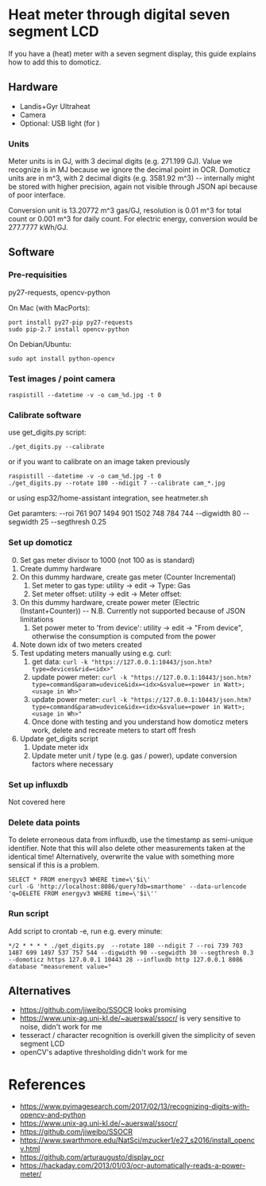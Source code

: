 # Heat meter through digital seven segment LCD

If you have a (heat) meter with a seven segment display, this guide explains how to add this to domoticz.

## Hardware

- Landis+Gyr Ultraheat
- Camera
- Optional: USB light (for )

### Units

Meter units is in GJ, with 3 decimal digits (e.g. 271.199 GJ). Value we recognize is in MJ because we ignore the decimal point in OCR. Domoticz units are in m^3, with 2 decimal digits (e.g. 3581.92 m^3) -- internally might be stored with higher precision, again not visible through JSON api because of poor interface.

Conversion unit is 13.20772 m^3 gas/GJ, resolution is 0.01 m^3 for total count or 0.001 m^3 for daily count. For electric energy, conversion would be 277.7777 kWh/GJ.

## Software

### Pre-requisities

py27-requests, opencv-python

On Mac (with MacPorts):

    port install py27-pip py27-requests
    sudo pip-2.7 install opencv-python

On Debian/Ubuntu:

    sudo apt install python-opencv

### Test images / point camera

    raspistill --datetime -v -o cam_%d.jpg -t 0

### Calibrate software

use get_digits.py script: 

    ./get_digits.py --calibrate

or if you want to calibrate on an image taken previously

    raspistill --datetime -v -o cam_%d.jpg -t 0
    ./get_digits.py --rotate 180 --ndigit 7 --calibrate cam_*.jpg

or using esp32/home-assistant integration, see heatmeter.sh

Get paramters:
    --roi 761 907 1494 901 1502 748 784 744
    --digwidth 80
    --segwidth 25
    --segthresh 0.25


### Set up domoticz

0. Set gas meter divisor to 1000 (not 100 as is standard)
1. Create dummy hardware
2. On this dummy hardware, create gas meter (Counter Incremental)
   1. Set meter to gas type: utility -> edit -> Type: Gas
   2. Set meter offset: utility -> edit -> Meter offset: <fill in>
3. On this dummy hardware, create power meter (Electric (Instant+Counter)) -- N.B. Currently not supported because of JSON limitations
   1. Set power meter to 'from device': utility -> edit -> "From device", otherwise the consumption is computed from the power
4. Note down idx of two meters created
5. Test updating meters manually using e.g. curl:
   1. get data: `curl -k "https://127.0.0.1:10443/json.htm?type=devices&rid=<idx>"`
   2. update power meter: `curl -k "https://127.0.0.1:10443/json.htm?type=command&param=udevice&idx=<idx>&svalue=<power in Watt>;<usage in Wh>"`
   3. update power meter: `curl -k "https://127.0.0.1:10443/json.htm?type=command&param=udevice&idx=<idx>&svalue=<power in Watt>;<usage in Wh>"`
   4. Once done with testing and you understand how domoticz meters work, delete and recreate meters to start off fresh
6. Update get_digits script
   1. Update meter idx
   2. Update meter unit / type (e.g. gas / power), update conversion factors where necessary

### Set up influxdb

Not covered here

### Delete data points

To delete erroneous data from influxdb, use the timestamp as semi-unique identifier. Note that this will also delete other measurements taken at the identical time! Alternatively, overwrite the value with something more sensical if this is a problem.

	SELECT * FROM energyv3 WHERE time=\'$i\'
	curl -G 'http://localhost:8086/query?db=smarthome' --data-urlencode 'q=DELETE FROM energyv3 WHERE time=\'$i\''

### Run script

Add script to crontab -e, run e.g. every minute:

    */2 * * * * ./get_digits.py  --rotate 180 --ndigit 7 --roi 739 703 1487 699 1497 537 757 544 --digwidth 90 --segwidth 30 --segthresh 0.3 --domoticz https 127.0.0.1 10443 28 --influxdb http 127.0.0.1 8086 database "measurement value="

## Alternatives

- https://github.com/jiweibo/SSOCR looks promising
- https://www.unix-ag.uni-kl.de/~auerswal/ssocr/ is very sensitive to noise, didn't work for me
- tesseract / character recognition is overkill given the simplicity of seven segment LCD
- openCV's adaptive thresholding didn't work for me

# References

- https://www.pyimagesearch.com/2017/02/13/recognizing-digits-with-opencv-and-python
- https://www.unix-ag.uni-kl.de/~auerswal/ssocr/
- https://github.com/jiweibo/SSOCR
- https://www.swarthmore.edu/NatSci/mzucker1/e27_s2016/install_opencv.html
- https://github.com/arturaugusto/display_ocr
- https://hackaday.com/2013/01/03/ocr-automatically-reads-a-power-meter/